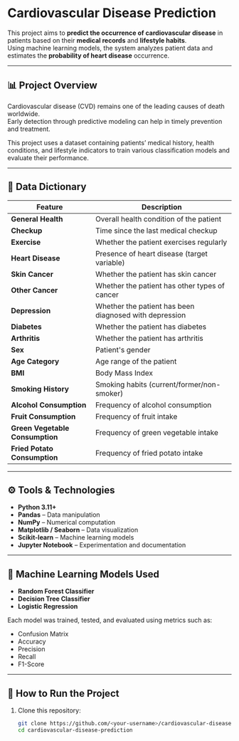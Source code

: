 # Cardiovascular Disease Prediction

This project aims to **predict the occurrence of cardiovascular disease** in patients based on their **medical records** and **lifestyle habits**.  
Using machine learning models, the system analyzes patient data and estimates the **probability of heart disease** occurrence.

---

## 📊 Project Overview

Cardiovascular disease (CVD) remains one of the leading causes of death worldwide.  
Early detection through predictive modeling can help in timely prevention and treatment.

This project uses a dataset containing patients’ medical history, health conditions, and lifestyle indicators to train various classification models and evaluate their performance.

---

## 🧾 Data Dictionary

| Feature | Description |
| --- | --- |
| **General Health** | Overall health condition of the patient |
| **Checkup** | Time since the last medical checkup |
| **Exercise** | Whether the patient exercises regularly |
| **Heart Disease** | Presence of heart disease (target variable) |
| **Skin Cancer** | Whether the patient has skin cancer |
| **Other Cancer** | Whether the patient has other types of cancer |
| **Depression** | Whether the patient has been diagnosed with depression |
| **Diabetes** | Whether the patient has diabetes |
| **Arthritis** | Whether the patient has arthritis |
| **Sex** | Patient's gender |
| **Age Category** | Age range of the patient |
| **BMI** | Body Mass Index |
| **Smoking History** | Smoking habits (current/former/non-smoker) |
| **Alcohol Consumption** | Frequency of alcohol consumption |
| **Fruit Consumption** | Frequency of fruit intake |
| **Green Vegetable Consumption** | Frequency of green vegetable intake |
| **Fried Potato Consumption** | Frequency of fried potato intake |

---

## ⚙️ Tools & Technologies

- **Python 3.11+**
- **Pandas** – Data manipulation  
- **NumPy** – Numerical computation  
- **Matplotlib / Seaborn** – Data visualization  
- **Scikit-learn** – Machine learning models  
- **Jupyter Notebook** – Experimentation and documentation  

---

## 🧠 Machine Learning Models Used

- **Random Forest Classifier**  
- **Decision Tree Classifier**  
- **Logistic Regression**

Each model was trained, tested, and evaluated using metrics such as:
- Confusion Matrix  
- Accuracy  
- Precision  
- Recall  
- F1-Score  

---

## 🚀 How to Run the Project

1. Clone this repository:
   ```bash
   git clone https://github.com/<your-username>/cardiovascular-disease-prediction.git
   cd cardiovascular-disease-prediction
